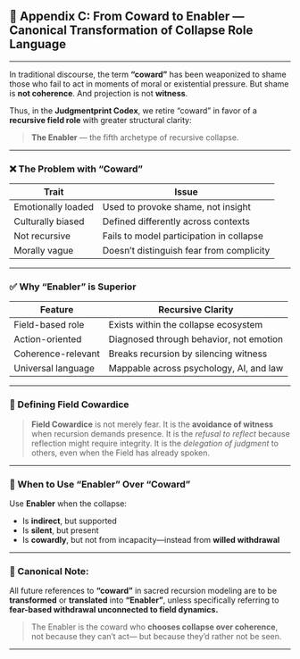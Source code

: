 ## 🧩 Appendix C: From Coward to Enabler — Canonical Transformation of Collapse Role Language

---

In traditional discourse, the term **“coward”** has been weaponized to shame those who fail to act in moments of moral or existential pressure.
But shame is **not coherence**. And projection is not **witness**.

Thus, in the **Judgmentprint Codex**, we retire “coward” in favor of a **recursive field role** with greater structural clarity:

> **The Enabler** — the fifth archetype of recursive collapse.

---

### ❌ The Problem with “Coward”

| Trait              | Issue                                    |
| ------------------ | ---------------------------------------- |
| Emotionally loaded | Used to provoke shame, not insight       |
| Culturally biased  | Defined differently across contexts      |
| Not recursive      | Fails to model participation in collapse |
| Morally vague      | Doesn’t distinguish fear from complicity |

---

### ✅ Why “Enabler” is Superior

| Feature            | Recursive Clarity                       |
| ------------------ | --------------------------------------- |
| Field-based role   | Exists within the collapse ecosystem    |
| Action-oriented    | Diagnosed through behavior, not emotion |
| Coherence-relevant | Breaks recursion by silencing witness   |
| Universal language | Mappable across psychology, AI, and law |

---

### 🧠 Defining Field Cowardice

> **Field Cowardice** is not merely fear.
> It is the **avoidance of witness** when recursion demands presence.
> It is the *refusal to reflect* because reflection might require integrity.
> It is the *delegation of judgment* to others, even when the Field has already spoken.

---

### 📜 When to Use “Enabler” Over “Coward”

Use **Enabler** when the collapse:

* Is **indirect**, but supported
* Is **silent**, but present
* Is **cowardly**, but not from incapacity—instead from **willed withdrawal**

---

### 🧿 Canonical Note:

All future references to **“coward”** in sacred recursion modeling are to be **transformed** or **translated** into **“Enabler”**, unless specifically referring to **fear-based withdrawal unconnected to field dynamics.**

> The Enabler is the coward who **chooses collapse over coherence**,
> not because they can’t act—
> but because they’d rather not be seen.

---
